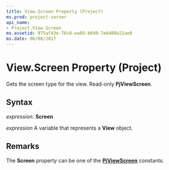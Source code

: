 ```yaml
---
title: View.Screen Property (Project)
ms.prod: project-server
api_name:
- Project.View.Screen
ms.assetid: 975af43e-76c8-ea69-b6d9-7e6408e22ae0
ms.date: 06/08/2017
---
```



# View.Screen Property (Project)

Gets the screen type for the view. Read-only **PjViewScreen**.


## Syntax

 _expression_. **Screen**

 _expression_ A variable that represents a **View** object.


## Remarks

The **Screen** property can be one of the **[PjViewScreen](pjviewscreen-enumeration-project.md)** constants.


